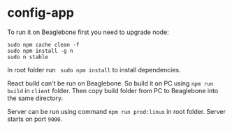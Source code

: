 # config-app

To run it on Beaglebone first you need to upgrade node:
```
sudo npm cache clean -f
sudo npm install -g n
sudo n stable
```
In root folder run ` sudo npm install` to install dependencies.

React build can't be run on Beaglebone. So build it on PC using `npm run build` in `client` folder.
Then copy build folder from PC to Beaglebone into the same directory.

Server can be run using command `npm run prod:linux` in root folder.
Server starts on port `9000`.
